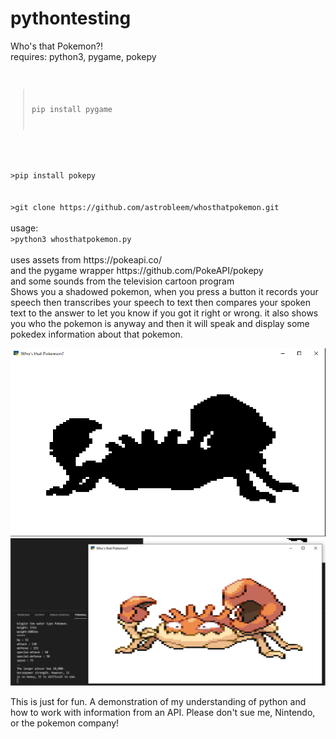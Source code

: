 # pythontesting

<h>Who's that Pokemon?!</h>
<br>
requires: python3, pygame, pokepy
<br>
<code>
>pip install pygame
</code>
<br>
<code>
>pip install pokepy
</code>
<br>
<code>
>git clone https://github.com/astrobleem/whosthatpokemon.git
</code>
<br>
usage:
<code>
>python3 whosthatpokemon.py
</code>
<br>
uses assets from https://pokeapi.co/
<br>
and the pygame wrapper https://github.com/PokeAPI/pokepy
<br>
and some sounds from the television cartoon program
<br>
Shows you a shadowed pokemon, when you press a button it records your speech
then transcribes your speech to text
then compares your spoken text to the answer to let you know if you got it right or wrong.
it also shows you who the pokemon is anyway
and then it will speak and display some pokedex information about that pokemon.

![pokemon hidden](https://github.com/astrobleem/pythontesting/blob/main/examplewindowkingler.png?raw=true)
<br>
![pokemon is revealed after hitting spacebar](https://github.com/astrobleem/pythontesting/blob/main/kinglerreveal.png?raw=true)


This is just for fun. A demonstration of my understanding of python and how to work with information from an API.
Please don't sue me, Nintendo, or the pokemon company!
